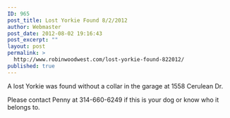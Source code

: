 ```yaml
---
ID: 965
post_title: Lost Yorkie Found 8/2/2012
author: Webmaster
post_date: 2012-08-02 19:16:43
post_excerpt: ""
layout: post
permalink: >
  http://www.robinwoodwest.com/lost-yorkie-found-822012/
published: true
---
```

A lost Yorkie was found without a collar in the garage at 1558 Cerulean Dr.

Please contact Penny at 314-660-6249 if this is your dog or know who it belongs to.